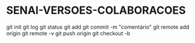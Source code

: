 # SENAI-VERSOES-COLABORACOES
git init
git log
git status
git add
git commit -m "comentário"
git remote add origin
git remote -v
git push origin
git checkout -b
